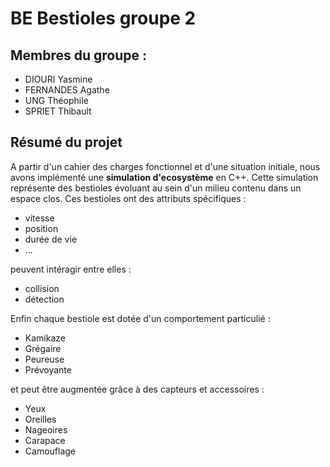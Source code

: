 # BE Bestioles groupe 2

## Membres du groupe :
* DIOURI Yasmine
* FERNANDES Agathe
* UNG Théophile
* SPRIET Thibault

## Résumé du projet
A partir d'un cahier des charges fonctionnel et d'une situation initiale, nous avons implémenté une **simulation d'ecosystème** en C++. Cette simulation 
représente des bestioles évoluant au sein d'un milieu contenu dans un espace clos. Ces bestioles ont des attributs spécifiques :  
* vitesse
* position
* durée de vie
* ...  

peuvent intéragir entre elles :  
* collision
* détection  

Enfin chaque bestiole est dotée d'un comportement particulié :  
* Kamikaze
* Grégaire
* Peureuse
* Prévoyante  

et peut être augmentée grâce à des capteurs et accessoires :
* Yeux
* Oreilles
* Nageoires
* Carapace
* Camouflage  



